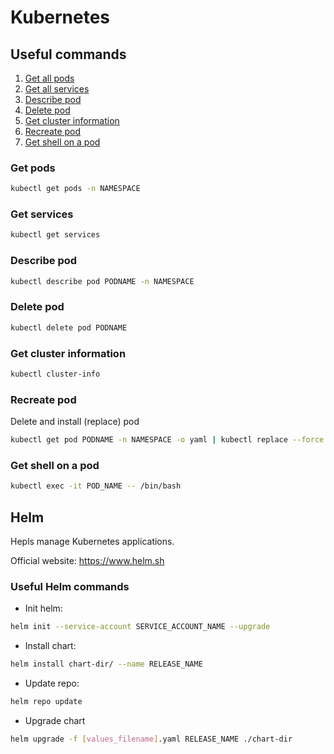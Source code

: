 # Kubernetes

## Useful commands

1. [Get all pods](#get-pods)
2. [Get all services](#get-services)
3. [Describe pod](#describe-pod)
4. [Delete pod](#delete-pod)
5. [Get cluster information](#get-cluster-information)
6. [Recreate pod](#recreate-pod)
7. [Get shell on a pod](#get-shell-on-a-pod)

### Get pods

```bash
kubectl get pods -n NAMESPACE
```

### Get services

```bash
kubectl get services
```

### Describe pod

```bash
kubectl describe pod PODNAME -n NAMESPACE
```

### Delete pod

```bash
kubectl delete pod PODNAME
```

### Get cluster information

```bash
kubectl cluster-info
```

### Recreate pod

Delete and install (replace) pod

```bash
kubectl get pod PODNAME -n NAMESPACE -o yaml | kubectl replace --force -f -
```

### Get shell on a pod

```bash
kubectl exec -it POD_NAME -- /bin/bash
```

## Helm

Hepls manage Kubernetes applications.

Official website: https://www.helm.sh

### Useful Helm commands

- Init helm:

```bash
helm init --service-account SERVICE_ACCOUNT_NAME --upgrade
```

- Install chart:

```bash
helm install chart-dir/ --name RELEASE_NAME
```

- Update repo:

```bash
helm repo update
```

- Upgrade chart

```bash
helm upgrade -f [values_filename].yaml RELEASE_NAME ./chart-dir
```
